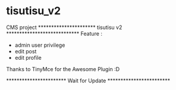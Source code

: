 # tisutisu_v2
CMS project 
********************** tisutisu v2 ****************************
Feature :
- admin user privilege
- edit post
- edit profile




Thanks to TinyMce for the Awesome Plugin :D

*********************** Wait for Update ************************
